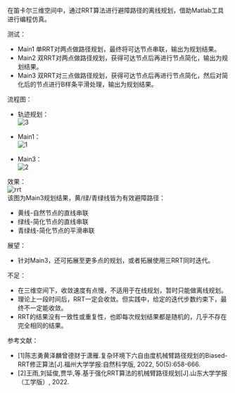 在笛卡尔三维空间中，通过RRT算法进行避障路径的离线规划，借助Matlab工具进行编程仿真。  
  
测试：  
- Main1 单RRT对两点做路径规划，最终将可达节点串联，输出为规划结果。  
- Main2 双RRT对两点做路径规划，获得可达节点后再进行节点简化，输出为规划结果。  
- Main3 双RRT对三点做路径规划，获得可达节点后再进行节点简化，然后对简化后的节点进行B样条平滑处理，输出为规划结果。  

流程图：  
- 轨迹规划：  
![3](https://github.com/Tonghui-Wang/RRT_3D_Path_Plan/assets/23735485/c75457e8-acb4-49d2-acae-d2af5a7b83d8)  

- Main1：  
![1](https://github.com/Tonghui-Wang/RRT_3D_Path_Plan/assets/23735485/b0da55df-8f00-4f11-a6f5-511ddd379bd9)  

- Main3：  
![2](https://github.com/Tonghui-Wang/RRT_3D_Path_Plan/assets/23735485/cf7d1e9d-dc78-493e-ba62-b6e2de3c3c1e)  

效果：  
![rrt](https://github.com/Tonghui-Wang/RRT_3D_Path_Plan/assets/23735485/b146f5ca-1909-43d0-ad73-285ac351406e)  
该图为Main3规划结果，黄/绿/青绿线皆为有效避障路径：  
- 黄线-自然节点的直线串联  
- 绿线-简化节点的直线串联  
- 青绿线-简化节点的平滑串联  
  
展望：  
- 针对Main3，还可拓展至更多点的规划，或者拓展使用三RRT同时迭代。  

不足：  
- 在三维空间下，收敛速度有点慢，不适用于在线规划，暂时只能做离线规划。  
- 理论上一段时间后，RRT一定会收敛。但实践中，给定的迭代步数约束下，最终不一定能收敛。  
- RRT的结果没有一致性或重复性，也即每次规划结果都是随机的，几乎不存在完全相同的结果。  
  
参考文献：  
- [1]陈志勇黄泽麟曾德财于潇雁.复杂环境下六自由度机械臂路径规划的Biased-RRT修正算法[J].福州大学学报:自然科学版, 2022, 50(5):658-666.  
- [2]王雨,刘延俊,贾华,等.基于强化RRT算法的机械臂路径规划[J].山东大学学报（工学版）, 2022.  
